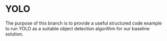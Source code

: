 # YOLO
The purpose of this branch is to provide a useful structured code example to run YOLO as a suitable object detection algorithm for our baseline solution. 